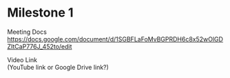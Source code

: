 # Milestone 1

Meeting Docs <br>
https://docs.google.com/document/d/1SGBFLaFoMvBGPRDH6c8x52wOlGDZItCaP776J_452to/edit

Video Link <br>
(YouTube link or Google Drive link?)
